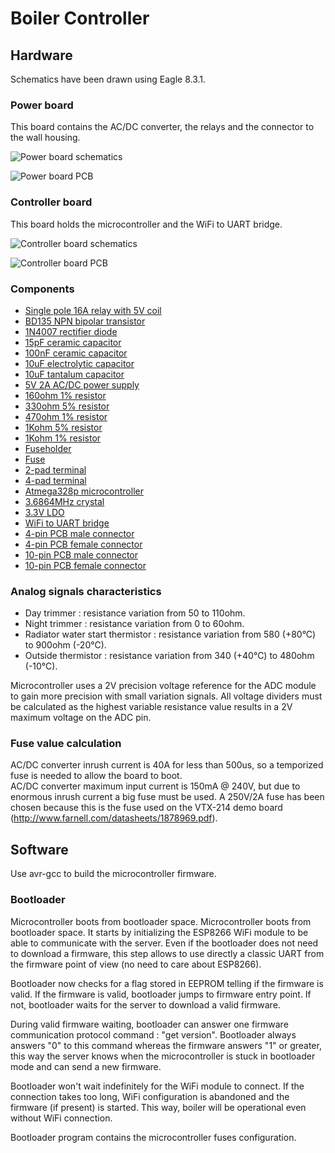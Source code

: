 # Boiler Controller

## Hardware
Schematics have been drawn using Eagle 8.3.1.  

### Power board
This board contains the AC/DC converter, the relays and the connector to the wall housing.
  
![Power board schematics](https://github.com/RICCIARDI-Adrien/Boiler_Controller/blob/master/Hardware/Power_Board_Schematics.png)
  
![Power board PCB](https://github.com/RICCIARDI-Adrien/Boiler_Controller/blob/master/Hardware/Power_Board_PCB.png)

### Controller board
This board holds the microcontroller and the WiFi to UART bridge.
  
![Controller board schematics](https://github.com/RICCIARDI-Adrien/Boiler_Controller/blob/master/Hardware/Controller_Board_Schematics.png)

![Controller board PCB](https://github.com/RICCIARDI-Adrien/Boiler_Controller/blob/master/Hardware/Controller_Board_PCB.png)

### Components
* [Single pole 16A relay with 5V coil](http://fr.farnell.com/oeg-te-connectivity/omih-ss-105lm-300/relais-spst-no-250vac-30vdc-16a/dp/1891727)
* [BD135 NPN bipolar transistor](http://fr.farnell.com/stmicroelectronics/bd135/transistor-npn-to-126/dp/9801529)
* [1N4007 rectifier diode](http://fr.farnell.com/multicomp/1n4007/diode-1a-1000v/dp/9565051)
* [15pF ceramic capacitor](http://fr.farnell.com/multicomp/mc0805n150j101a2-54mm/condensateur-mlcc-c0g-np0-15pf/dp/2112750)
* [100nF ceramic capacitor](http://fr.farnell.com/multicomp/mc0805b104k500a5-08mm/condensateur-mlcc-0-1uf-50v-x7r/dp/2395773)
* [10uF electrolytic capacitor](http://fr.farnell.com/multicomp/mcgpr16v106m5x11/condensateur-elec-alu-10uf-16v/dp/9451056)
* [10uF tantalum capacitor](http://fr.farnell.com/multicomp/mctar16v106kc/condensateur-tantale-10uf-16v/dp/2395815)
* [5V 2A AC/DC power supply](http://fr.farnell.com/vigortronix/vtx-214-010-205/alimentation-ac-dc-5v-2a/dp/2464685)
* [160ohm 1% resistor](http://fr.farnell.com/multicomp/mf12-160r/resistance-0-125w-1-160r/dp/9342672)
* [330ohm 5% resistor](http://fr.farnell.com/multicomp/mcf-0-25w-330r/resistance-couche-carbon-330r/dp/9339418)
* [470ohm 1% resistor](http://fr.farnell.com/multicomp/mf50-470r/resistance-0-5w-1-470r/dp/9340610)
* [1Kohm 5% resistor](http://fr.farnell.com/multicomp/mcf-0-25w-1k/resistance-couche-carbon-1k-0/dp/9339051)
* [1Kohm 1% resistor](http://fr.farnell.com/multicomp/mf50-1k/resistance-1k-0-5w-1/dp/9339779)
* [Fuseholder](http://fr.farnell.com/littelfuse/64900001039/porte-fusible-cms-20x5mm/dp/1271673)
* [Fuse](http://fr.farnell.com/littelfuse/0232002-mxp/fuse-cartridge-medium-acting-2a/dp/1707348)
* [2-pad terminal](http://fr.farnell.com/camdenboss/ctb0708-2/bornier-standard-2-voies-30-12awg/dp/2315273)
* [4-pad terminal](http://fr.farnell.com/camdenboss/ctb0708-4/bornier-standard-4-voies-30-12awg/dp/2315275)
* [Atmega328p microcontroller](http://fr.farnell.com/microchip/atmega328p-pu/micro-8-bits-avr-32k-flash-28pdip/dp/1715487)
* [3.6864MHz crystal](http://fr.farnell.com/iqd-frequency-products/lfxtal003263/quartz-3-686400mhz/dp/9712909)
* [3.3V LDO](http://fr.farnell.com/texas-instruments/lm1086ct-3-3-nopb/ic-reg-ldo-3-3v-1-5a-to-220/dp/1564628)
* [WiFi to UART bridge](https://www.gotronic.fr/art-module-wifi-uart-grove-113020010-23827.htm)
* [4-pin PCB male connector](https://www.gotronic.fr/art-connecteur-s004-5858.htm)
* [4-pin PCB female connector](https://www.gotronic.fr/art-connecteur-p004-5867.htm)
* [10-pin PCB male connector](https://www.gotronic.fr/art-connecteur-s010-15367.htm)
* [10-pin PCB female connector](https://www.gotronic.fr/art-connecteur-p010-15370.htm)

### Analog signals characteristics
* Day trimmer : resistance variation from 50 to 110ohm.
* Night trimmer : resistance variation from 0 to 60ohm.
* Radiator water start thermistor : resistance variation from 580 (+80°C) to 900ohm (-20°C).
* Outside thermistor : resistance variation from 340 (+40°C) to 480ohm (-10°C).
  
Microcontroller uses a 2V precision voltage reference for the ADC module to gain more precision with small variation signals. All voltage dividers must be calculated as the highest variable resistance value results in a 2V maximum voltage on the ADC pin.

### Fuse value calculation
AC/DC converter inrush current is 40A for less than 500us, so a temporized fuse is needed to allow the board to boot.  
AC/DC converter maximum input current is 150mA @ 240V, but due to enormous inrush current a big fuse must be used. A 250V/2A fuse has been chosen because this is the fuse used on the VTX-214 demo board (http://www.farnell.com/datasheets/1878969.pdf).

## Software
Use avr-gcc to build the microcontroller firmware.

### Bootloader
Microcontroller boots from bootloader space. Microcontroller boots from bootloader space. It starts by initializing the ESP8266 WiFi module to be able to communicate with the server. Even if the bootloader does not need to download a firmware, this step allows to use directly a classic UART from the firmware point of view (no need to care about ESP8266).  
  
Bootloader now checks for a flag stored in EEPROM telling if the firmware is valid. If the firmware is valid, bootloader jumps to firmware entry point. If not, bootloader waits for the server to download a valid firmware.  
  
During valid firmware waiting, bootloader can answer one firmware communication protocol command : "get version". Bootloader always answers "0" to this command whereas the firmware answers "1" or greater, this way the server knows when the microcontroller is stuck in bootloader mode and can send a new firmware.  
  
Bootloader won't wait indefinitely for the WiFi module to connect. If the connection takes too long, WiFi configuration is abandoned and the firmware (if present) is started. This way, boiler will be operational even without WiFi connection.  
  
Bootloader program contains the microcontroller fuses configuration.
